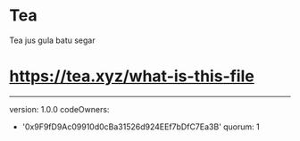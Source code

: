 # Tea
Tea jus gula batu segar 
# https://tea.xyz/what-is-this-file
---
version: 1.0.0
codeOwners:
  - '0x9F9fD9Ac09910d0cBa31526d924EEf7bDfC7Ea3B'
quorum: 1
